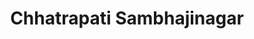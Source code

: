 ---
title: Chhatrapati Sambhajinagar
url: /chhatrapati-sambhajinagar/
latitude: 19.862
longitude: 75.377
---